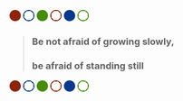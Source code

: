 ![red](2020red_full.png)
![blue](2020blue_half.png)
![green](2020green_full.png)
![red](2020red_half.png)
![blue](2020blue_full.png)
![green](2020green_half.png)

> ### Be not afraid of growing slowly,
> ### be afraid of standing still 

<!--
**AbdulKhadhar/AbdulKhadhar** is a ✨ _special_ ✨ repository because its `README.md` (this file) appears on your GitHub profile.

Here are some ideas to get you started:

- 🔭 I’m currently working on ...
- 🌱 I’m currently learning ...
- 👯 I’m looking to collaborate on ...
- 🤔 I’m looking for help with ...
- 💬 Ask me about ...
- 📫 How to reach me: ...
- 😄 Pronouns: ...
- ⚡ Fun fact: ...
-->
![red](2020red_full.png)
![blue](2020blue_half.png)
![green](2020green_full.png)
![red](2020red_half.png)
![blue](2020blue_full.png)
![green](2020green_half.png)
